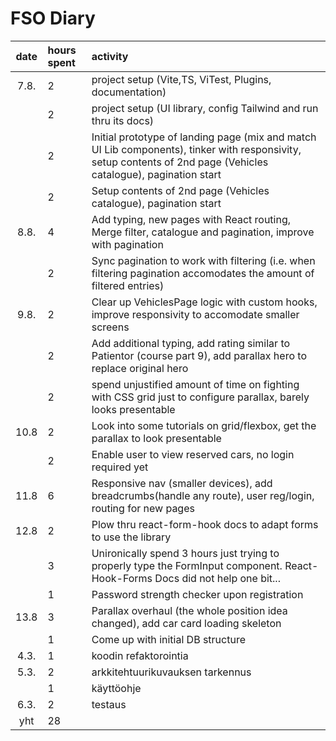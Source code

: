 # FSO Diary

| date | hours spent | activity  |
| :----:|:-----| :-----|
| 7.8. | 2    | project setup (Vite,TS, ViTest, Plugins, documentation)|
|      | 2    | project setup (UI library, config Tailwind and run thru its docs)|
|      | 2    | Initial prototype of landing page (mix and match UI Lib components), tinker with responsivity, setup contents of 2nd page (Vehicles catalogue), pagination start|
|      | 2    | Setup contents of 2nd page (Vehicles catalogue), pagination start|
| 8.8. | 4    | Add typing, new pages with React routing, Merge filter, catalogue and pagination, improve with pagination|
|      | 2    | Sync pagination to work with filtering (i.e. when filtering pagination accomodates the amount of filtered entries)|
| 9.8. | 2    | Clear up VehiclesPage logic with custom hooks, improve responsivity to accomodate smaller screens|
|      | 2    | Add additional typing, add rating similar to Patientor (course part 9), add parallax hero to replace original hero |
|      | 2    | spend unjustified amount of time on fighting with CSS grid just to configure parallax, barely looks presentable |
| 10.8 | 2    | Look into some tutorials on grid/flexbox, get the parallax to look presentable |
|      | 2    | Enable user to view reserved cars, no login required yet |
| 11.8 | 6    | Responsive nav (smaller devices), add breadcrumbs(handle any route), user reg/login, routing for new pages|
| 12.8 | 2    | Plow thru react-form-hook docs to adapt forms to use the library|
|      | 3    | Unironically spend 3 hours just trying to properly type the FormInput component. React-Hook-Forms Docs did not help one bit... |
|      | 1    | Password strength checker upon registration |
| 13.8 | 3    | Parallax overhaul (the whole position idea changed), add car card loading skeleton |
|      | 1    | Come up with initial DB structure |
| 4.3.  | 1    | koodin refaktorointia |
| 5.3.  | 2    | arkkitehtuurikuvauksen tarkennus |
|       | 1    | käyttöohje |
| 6.3.  | 2    | testaus |
| yht   | 28   | | 